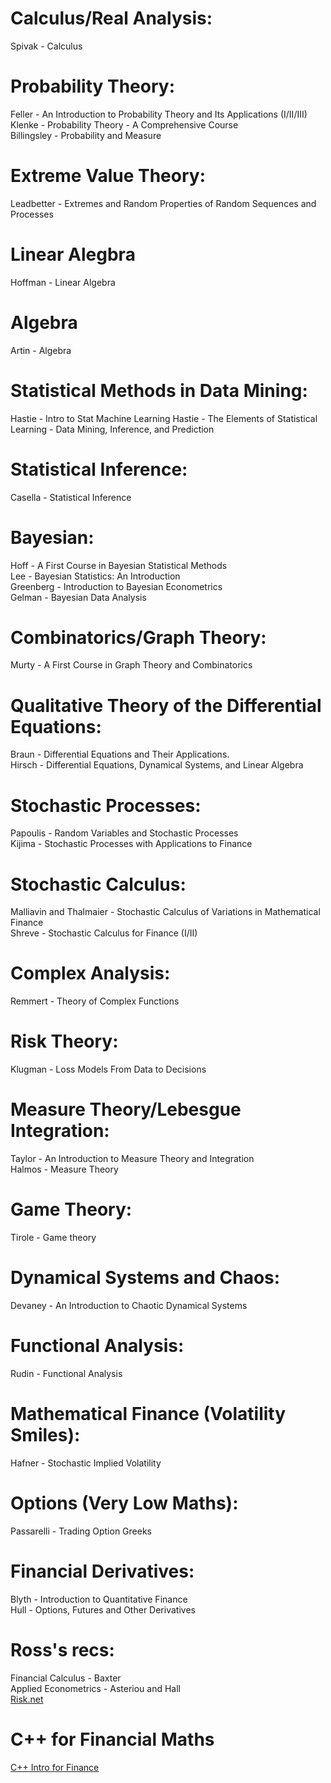 # Calculus/Real Analysis:
Spivak - Calculus

# Probability Theory:
Feller - An Introduction to Probability Theory and Its Applications (I/II/III)<br>
Klenke - Probability Theory - A Comprehensive Course <br>
Billingsley - Probability and Measure <br>

# Extreme Value Theory:
Leadbetter - Extremes and Random Properties of Random Sequences and Processes

# Linear Alegbra
Hoffman - Linear Algebra

# Algebra
Artin - Algebra

# Statistical Methods in Data Mining:
Hastie - Intro to Stat Machine Learning
Hastie - The Elements of Statistical Learning - Data Mining, Inference, and Prediction

# Statistical Inference:
Casella - Statistical Inference

# Bayesian:
Hoff - A First Course in Bayesian Statistical Methods<br>
Lee - Bayesian Statistics: An Introduction<br>
Greenberg - Introduction to Bayesian Econometrics<br>
Gelman - Bayesian Data Analysis<br>

# Combinatorics/Graph Theory:
Murty - A First Course in Graph Theory and Combinatorics

# Qualitative Theory of the Differential Equations:
Braun - Differential Equations and Their Applications.<br>
Hirsch - Differential Equations, Dynamical Systems, and Linear Algebra<br>

# Stochastic Processes:
Papoulis - Random Variables and Stochastic Processes<br>
Kijima - Stochastic Processes with Applications to Finance<br>

# Stochastic Calculus:
Malliavin and Thalmaier - Stochastic Calculus of Variations in Mathematical Finance<br>
Shreve - Stochastic Calculus for Finance (I/II)<br>

# Complex Analysis:
Remmert - Theory of Complex Functions

# Risk Theory:
Klugman - Loss Models From Data to Decisions

# Measure Theory/Lebesgue Integration:
Taylor - An Introduction to Measure Theory and Integration<br>
Halmos - Measure Theory<br>

# Game Theory:
Tirole - Game theory 

# Dynamical Systems and Chaos:
Devaney - An Introduction to Chaotic Dynamical Systems

# Functional Analysis:
Rudin - Functional Analysis

# Mathematical Finance (Volatility Smiles):
Hafner - Stochastic Implied Volatility

# Options (Very Low Maths):
Passarelli - Trading Option Greeks

# Financial Derivatives:
Blyth - Introduction to Quantitative Finance<br>
Hull - Options, Futures and Other Derivatives<br>

# Ross's recs:
Financial Calculus - Baxter<br>
Applied Econometrics - Asteriou and Hall<br>
[Risk.net](https://www.risk.net)<br>

# C++ for Financial Maths
[C++ Intro for Finance](https://nms.kcl.ac.uk/john.armstrong/courses/courses.html)<br>

